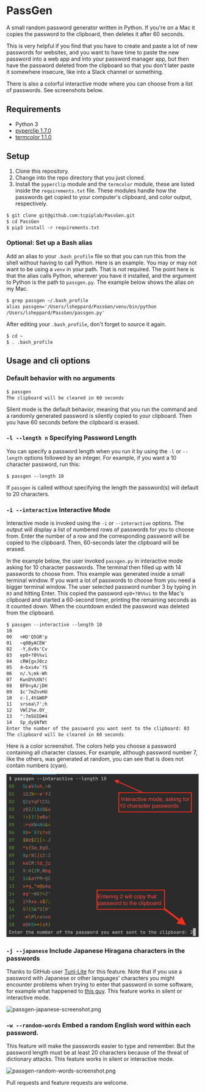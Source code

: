 # PassGen
A small random password generator written in Python. If you're on a Mac it copies the password to the clipboard, then deletes it after 60 seconds.


This is very helpful if you find that you have to create and paste a lot of new passwords for websites, and you want to have time to paste the new password into a web app and into your password manager app, but then have the password deleted from the clipboard so that you don't later paste it somewhere insecure, like into a Slack channel or something.

There is also a colorful interactive mode where you can choose from a list of passwords. See screenshots below.

## Requirements

* Python 3
* [pyperclip 1.7.0](https://pypi.org/project/pyperclip/1.7.0/)
* [termcolor 1.1.0](https://pypi.org/project/termcolor/)

## Setup

1. Clone this repository.
2. Change into the repo directory that you just cloned.
3. Install the `pyperclip` module and the `termcolor` module, these are listed inside the `requirements.txt` file. These modules handle how the passwords get copied to your computer's clipboard, and color output, respectively.

```
$ git clone git@github.com:tcpiplab/PassGen.git
$ cd PassGen
$ pip3 install -r requirements.txt
```

### Optional: Set up a Bash alias

Add an alias to your `.bash_profile` file so that you can run this from the shell without having to call Python. Here is an example. You may or may not want to be using a `venv` in your path. That is not required. The point here is that the alias calls Python, wherever you have it installed, and the argument to Python is the path to `passgen.py`. The example below shows the alias on my Mac.

```
$ grep passgen ~/.bash_profile
alias passgen='/Users/lsheppard/PassGen/venv/bin/python /Users/lsheppard/PassGen/passgen.py'
```

After editing your `.bash_profile`, don't forget to source it again.

```
$ cd ~
$ . .bash_profile
```

## Usage and cli options

### Default behavior with no arguments

```
$ passgen
The clipboard will be cleared in 60 seconds 
```
Silent mode is the default behavior, meaning that you run the command and a randomly generated password is silently copied to your clipboard. Then you have 60 seconds before the clipboard is erased. 


### `-l --length n` Specifying Password Length
You can specify a password length when you run it by using the `-l` or `--length` options followed by an integer. For example, if you want a 10 character password, run this:

```
$ passgen --length 10
```

If `passgen` is called without specifying the length the password(s) will default to 20 characters.

### `-i --interactive` Interactive Mode
Interactive mode is invoked using the `-i` or `--interactive` options. The output will display a list of numbered rows of passwords for you to choose from. Enter the number of a row and the corresponding password will be copied to the clipboard. Then, 60-seconds later the clipboard will be erased.

In the example below, the user invoked `passgen.py` in interactive mode asking for 10 character passwords. The terminal then filled up with 14 passwords to choose from. This example was generated inside a small terminal window. If you want a lot of passwords to choose from you need a bigger terminal window. The user selected password number 3 by typing in `03` and hitting Enter. This copied the password `ep0+?8%%vi` to the Mac's clipboard and started a 60-second timer, printing the remaining seconds as it counted down. When the countdown ended the password was deleted from the clipboard. 

```
$ passgen --interactive --length 10
10
00   >HO'Q5GR'p
01   ~q0ByACEW'
02   -Y,6v9s'Cv
03   ep0+?8%%vi
04   cRW{gvJ0cz
05   4~bxs4v`?S
06   n/.%;mk-Wh
07   KwnD%%XN?(
08   BF8<yA/jDH
09   $c'7mZnvHU
10   c-],4t&W8P
11   srsma\7';h
12   VWl2%e.OY_
13   ":7m5UID#4
14   Sp_dy$NfWt
Enter the number of the password you want sent to the clipboard: 03
The clipboard will be cleared in 60 seconds 
```

Here is a color screenshot. The colors help you choose a password containing all character classes. For example, although password number 7, like the others, was generated at random, you can see that is does not contain numbers (cyan).

![passgen-interactive-10-screenshot.png](https://github.com/tcpiplab/PassGen/blob/master/passgen-interactive-10-screenshot.png "This is a screenshot of the passgen script being used in interactive mode. The user has asked for 10 character passwords.")

### `-j --japanese` Include Japanese Hiragana characters in the passwords
Thanks to GitHub user [Tunl-Lite](https://github.com/Tunl-Lite) for this feature. Note that if you use a password with Japanese or other languages' characters you might encounter problems when trying to enter that password in some software, for example what happened to [this guy](https://answers.microsoft.com/en-us/windows/forum/all/inputting-and-ime-password-for-wifi-not-allowed/322eba17-c568-4e84-b36c-5e83da63608e). This feature works in silent or interactive mode.

![passgen-japanese-screenshot.png](https://github.com/tcpiplab/PassGen/blob/master/passgen-japanese-screenshot.png, "This screenshot shows passgen creating passwords containing Japanese characters.")

### `-w --random-words` Embed a random English word within each password.
This feature will make the passwords easier to type and remember. But the password length must be at least 20 characters because of the threat of dictionary attacks. This feature works in silent or interactive mode.

![passgen-random-words-screenshot.png](https://github.com/tcpiplab/PassGen/blob/master/passgen-random-words-screenshot.png, "This is a screenshot of passgen creating passwords with random words embedded inside each password.")

Pull requests and feature requests are welcome.
